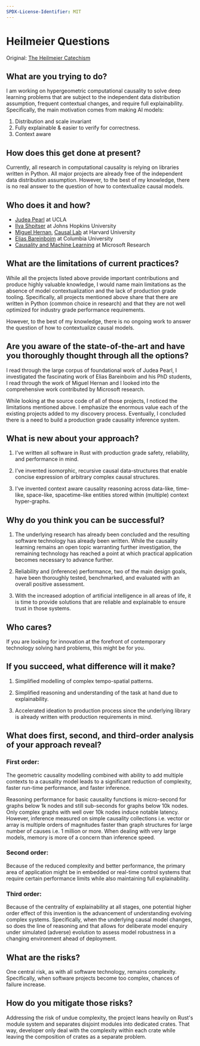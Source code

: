```yaml
---
SPDX-License-Identifier: MIT
---
```


# Heilmeier Questions

Original: [The Heilmeier Catechism](https://www.darpa.mil/work-with-us/heilmeier-catechism)

## What are you trying to do?

I am working on hypergeometric computational causality to solve deep learning problems that are subject to the
independent data distribution assumption, frequent contextual changes, and require full explainability.
Specifically, the main motivation comes from making AI models:

1) Distribution and scale invariant
2) Fully explainable & easier to verify for correctness.
3) Context aware

## How does this get done at present?

Currently, all research in computational causality is relying on libraries written in Python. All major projects are
already free of the independent data distribution assumption. However, to the best of my knowledge, there is no real
answer to the question of how to contextualize causal models.

## Who does it and how?

* [Judea Pearl](http://bayes.cs.ucla.edu/jp_home.html) at UCLA
* [Ilya Shpitser](https://www.cs.jhu.edu/~ilyas/) at Johns Hopkins University
* [Miguel Hernan](https://www.hsph.harvard.edu/miguel-hernan/), [Causal Lab](https://causalab.sph.harvard.edu/) at
  Harvard University
* [Elias Bareinboim](https://causalai.net/) at Columbia University
* [Causality and Machine Learning](https://www.microsoft.com/en-us/research/group/causal-inference/) at Microsoft
  Research

## What are the limitations of current practices?

While all the projects listed above provide important contributions and produce highly valuable knowledge, I would name
main limitations as the absence of model contextualization and the lack of production grade tooling. Specifically, all
projects mentioned above share that there are written in Python (common choice in research)
and that they are not well optimized for industry grade performance requirements.

However, to the best of my knowledge, there is no ongoing work to answer the question of how to contextualize causal
models.

## Are you aware of the state-of-the-art and have you thoroughly thought through all the options?

I read through the large corpus of foundational work of Judea Pearl, I investigated the fascinating work of Elias
Bareinboim and his PhD students, I read through the work of Miguel Hernan and I looked into the comprehensive work
contributed by Microsoft research.

While looking at the source code of all of those projects, I noticed the limitations mentioned above. I emphasize the
enormous value each of the existing projects added to my discovery process. Eventually, I concluded there is a need to
build a production grade causality inference system.

## What is new about your approach?

1) I’ve written all software in Rust with production grade safety, reliability, and performance in mind.

2) I’ve invented isomorphic, recursive causal data-structures that enable concise expression of arbitrary complex causal
   structures.

3) I’ve invented context aware causality reasoning across data-like, time-like, space-like, spacetime-like entities
   stored within (multiple) context hyper-graphs.

## Why do you think you can be successful?

1) The underlying research has already been concluded and the resulting software technology has already been written.
   While the causality learning remains an open topic warranting further investigation, the remaining technology has
   reached a point at which practical application becomes necessary to advance further.

2) Reliability and (inference) performance, two of the main design goals, have been thoroughly tested, benchmarked, and
   evaluated with an overall positive assessment.

3) With the increased adoption of artificial intelligence in all areas of life, it is time to provide solutions that are
   reliable and explainable to ensure trust in those systems.

## Who cares?

If you are looking for innovation at the forefront of contemporary technology solving hard problems,
this might be for you.

## If you succeed, what difference will it make?

1) Simplified modelling of complex tempo-spatial patterns.

2) Simplified reasoning and understanding of the task at hand due to explainability.

3) Accelerated ideation to production process since the underlying library is already written with production
   requirements in mind.

## What does first, second, and third-order analysis of your approach reveal?

### First order:

The geometric causality modelling combined with ability to add multiple contexts to a causality model leads to a
significant reduction of complexity, faster run-time performance, and faster inference.

Reasoning performance for basic causality functions is micro-second for graphs below 1k nodes and still
sub-seconds for graphs below 10k nodes. Only complex graphs with well over 10k nodes induce notable latency. However,
inference measured on simple causality collections i.e. vector or array is multiple orders of magnitudes faster than graph
structures for large number of causes i.e. 1 million or more. When dealing with very large models, memory is more of a concern
than inference speed. 

### Second order:

Because of the reduced complexity and better performance, the primary area of application might be in embedded or
real-time control systems that require certain performance limits while also maintaining full explainability.

### Third order:

Because of the centrality of explainability at all stages, one potential higher order effect of this invention
is the advancement of understanding evolving complex systems.
Specifically, when the underlying causal model changes, so does the line of reasoning and that allows for deliberate
model enquiry under simulated (adverse) evolution to assess model robustness in a changing environment ahead of
deployment.

## What are the risks?

One central risk, as with all software technology, remains complexity.
Specifically, when software projects become too complex, chances of failure increase.

## How do you mitigate those risks?

Addressing the risk of undue complexity, the project leans heavily on
Rust's module system and separates disjoint modules into dedicated crates.
That way, developer only deal with the complexity within each crate while leaving the composition
of crates as a separate problem. 